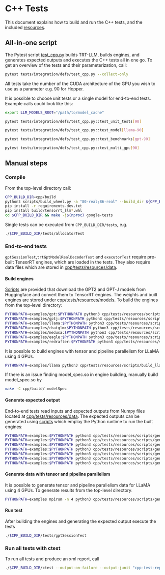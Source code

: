 # C++ Tests

This document explains how to build and run the C++ tests, and the included [resources](resources).

## All-in-one script

The Pytest script [test_cpp.py](../../tests/integration/defs/test_cpp.py) builds TRT-LLM, builds engines, and generates expected outputs and executes the C++ tests all in one go.
To get an overview of the tests and their parameterization, call:

```bash
pytest tests/integration/defs/test_cpp.py --collect-only
```

All tests take the number of the CUDA architecture of the GPU you wish to use as a parameter e.g. 90 for Hopper.

It is possible to choose unit tests or a single model for end-to-end tests.
Example calls could look like this:

```bash
export LLM_MODELS_ROOT="/path/to/model_cache"

pytest tests/integration/defs/test_cpp.py::test_unit_tests[90]

pytest tests/integration/defs/test_cpp.py::test_model[llama-90]

pytest tests/integration/defs/test_cpp.py::test_benchmarks[gpt-90]

pytest tests/integration/defs/test_cpp.py::test_multi_gpu[90]
```

## Manual steps

### Compile

From the top-level directory call:

```bash
CPP_BUILD_DIR=cpp/build
python3 scripts/build_wheel.py -a "80-real;86-real" --build_dir ${CPP_BUILD_DIR}
pip install -r requirements-dev.txt
pip install build/tensorrt_llm*.whl
cd $CPP_BUILD_DIR && make -j$(nproc) google-tests
```

Single tests can be executed from `CPP_BUILD_DIR/tests`, e.g.

```bash
./$CPP_BUILD_DIR/tests/allocatorTest
```

### End-to-end tests

`gptSessionTest`,`trtGptModelRealDecoderTest` and `executorTest` require pre-built TensorRT engines, which are loaded in the tests. They also require data files which are stored in [cpp/tests/resources/data](resources/data).

#### Build engines

[Scripts](resources/scripts) are provided that download the GPT2 and GPT-J models from Huggingface and convert them to TensorRT engines.
The weights and built engines are stored under [cpp/tests/resources/models](resources/models).
To build the engines from the top-level directory:

```bash
PYTHONPATH=examples/gpt:$PYTHONPATH python3 cpp/tests/resources/scripts/build_gpt_engines.py
PYTHONPATH=examples/gptj:$PYTHONPATH python3 cpp/tests/resources/scripts/build_gptj_engines.py
PYTHONPATH=examples/llama:$PYTHONPATH python3 cpp/tests/resources/scripts/build_llama_engines.py
PYTHONPATH=examples/chatglm:$PYTHONPATH python3 cpp/tests/resources/scripts/build_chatglm_engines.py
PYTHONPATH=examples/medusa:$PYTHONPATH python3 cpp/tests/resources/scripts/build_medusa_engines.py
PYTHONPATH=examples/eagle:$PYTHONPATH python3 cpp/tests/resources/scripts/build_eagle_engines.py
PYTHONPATH=examples/redrafter:$PYTHONPATH python3 cpp/tests/resources/scripts/build_redrafter_engines.py --has_tllm_checkpoint
```

It is possible to build engines with tensor and pipeline parallelism for LLaMA using 4 GPUs.

```bash
PYTHONPATH=examples/llama python3 cpp/tests/resources/scripts/build_llama_engines.py --only_multi_gpu
```

If there is an issue finding model_spec.so in engine building, manually build model_spec.so by

```bash
make -C cpp/build/ modelSpec
```

#### Generate expected output

End-to-end tests read inputs and expected outputs from Numpy files located at [cpp/tests/resources/data](resources/data). The expected outputs can be generated using [scripts](resources/scripts) which employ the Python runtime to run the built engines:

```bash
PYTHONPATH=examples:$PYTHONPATH python3 cpp/tests/resources/scripts/generate_expected_gpt_output.py
PYTHONPATH=examples:$PYTHONPATH python3 cpp/tests/resources/scripts/generate_expected_gptj_output.py
PYTHONPATH=examples:$PYTHONPATH python3 cpp/tests/resources/scripts/generate_expected_llama_output.py
PYTHONPATH=examples:$PYTHONPATH python3 cpp/tests/resources/scripts/generate_expected_chatglm_output.py
PYTHONPATH=examples:$PYTHONPATH python3 cpp/tests/resources/scripts/generate_expected_medusa_output.py
PYTHONPATH=examples:$PYTHONPATH python3 cpp/tests/resources/scripts/generate_expected_eagle_output.py
PYTHONPATH=examples:$PYTHONPATH python3 cpp/tests/resources/scripts/generate_expected_redrafter_output.py
```

#### Generate data with tensor and pipeline parallelism

It is possible to generate tensor and pipeline parallelism data for LLaMA using 4 GPUs. To generate results from the top-level directory:

```bash
PYTHONPATH=examples mpirun -n 4 python3 cpp/tests/resources/scripts/generate_expected_llama_output.py --only_multi_gpu
```

#### Run test

After building the engines and generating the expected output execute the tests

```bash
./$CPP_BUILD_DIR/tests/gptSessionTest
```

### Run all tests with ctest

To run all tests and produce an xml report, call

```bash
./$CPP_BUILD_DIR/ctest --output-on-failure --output-junit "cpp-test-report.xml"
```
